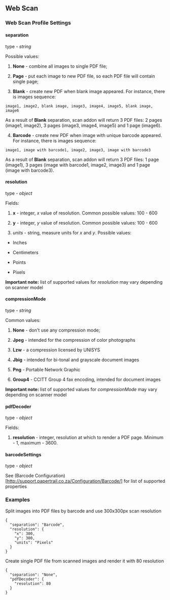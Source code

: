 ## Web Scan

### Web Scan Profile Settings

#### separation

type - *string*

Possible values:

1. **None** - combine all images to single PDF file;

2. **Page** - put each image to new PDF file, so each PDF file will contain single page;

3. **Blank** - create new PDF when blank image appeared. For instance, there is images sequence:

```
image1, image2, blank image, image3, image4, image5, blank image, image6
```

As a result of **Blank** separation, scan addon will return 3 PDF files: 2 pages (image1, image2), 3 pages (image3, image4, image5) and 1 page (image6).

4. **Barcode** - create new PDF when image with unique barcode appeared. For instance, there is images sequence:

```
image1, image with barcode1, image2, image3, image with barcode3
```

As a result of **Blank** separation, scan addon will return 3 PDF files: 1 page (image1), 3 pages (image with barcode1, image2, image3) and 1 page (image with barcode3).

#### resolution

type - *object*

Fields:

1. **x** - integer, *x* value of resolution. Common possible values: 100 - 600

2. **y** - integer, *y* value of resolution. Common possible values: 100 - 600

3. *units* - string, measure units for *x* and *y*. Possible values:

  * Inches
  
  * Centimeters
   
  * Points
   
  * Pixels
   
**Important note:** list of supported values for *resolution* may vary depending on scanner model
   
#### compressionMode
   
type - *string*
   
Common values:
   
1. **None** - don't use any compression mode;
   
2. **Jpeg** - intended for the compression of color photographs
   
3. **Lzw** - a compression licensed by UNISYS
   
4. **Jbig** - intended for bi-tonal and grayscale document images
   
5. **Png** - Portable Network Graphic
   
6. **Group4** - CCITT Group 4 fax encoding, intended for document images

**Important note:** list of supported values for *compressionMode* may vary depending on scanner model

#### pdfDecoder

type - *object*

Fields:

1. **resolution** - integer, resolution at which to render a PDF page. Minimum - 1, maximum - 3600.

#### barcodeSettings

type - *object*

See (Barcode Configuration)[http://support.papertrail.co.za/Configuration/Barcode/] for list of supported properties

### Examples

Split images into PDF files by barcode and use 300x300px scan resolution

```
{
  "separation": "Barcode",
  "resolution": {
    "x": 300,
    "y": 300,
    "units": "Pixels"
  }
}
```

Create single PDF file from scanned images and render it with 80 resolution

```
{
  "separation": "None",
  "pdfDecoder": {
    "resolution": 80
  }
}
```